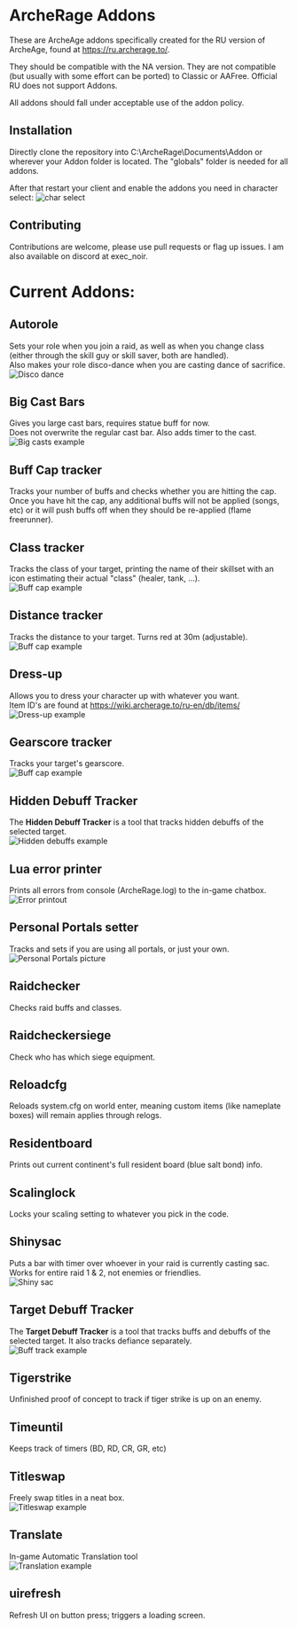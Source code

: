 # ArcheRage Addons

These are ArcheAge addons specifically created for the RU version of ArcheAge, found at https://ru.archerage.to/. 

They should be compatible with the NA version. They are not compatible (but usually with some effort can be ported) to Classic or AAFree. Official RU does not support Addons.

All addons should fall under acceptable use of the addon policy.


## Installation

Directly clone the repository into C:\ArcheRage\Documents\Addon or wherever your Addon folder is located. The "globals" folder is needed for all addons.

After that restart your client and enable the addons you need in character select:
![char select](https://i.imgur.com/zYkJFuJ.png)
    
## Contributing

Contributions are welcome, please use pull requests or flag up issues. I am also available on discord at exec_noir.

# Current Addons:

## Autorole  
Sets your role when you join a raid, as well as when you change class (either through the skill guy or skill saver, both are handled).  
Also makes your role disco-dance when you are casting dance of sacrifice.  
![Disco dance](https://i.imgur.com/SHCTnOi.gif)

## Big Cast Bars  
Gives you large cast bars, requires statue buff for now.  
Does not overwrite the regular cast bar. Also adds timer to the cast.  
![Big casts example](https://i.imgur.com/XuCD0Xn.png)

## Buff Cap tracker  
Tracks your number of buffs and checks whether you are hitting the cap.  
Once you have hit the cap, any additional buffs will not be applied (songs, etc) or it will push buffs off when they should be re-applied (flame freerunner).  

## Class tracker  
Tracks the class of your target, printing the name of their skillset with an icon estimating their actual "class" (healer, tank, ...).  
![Buff cap example](https://i.imgur.com/BzZZAuH.png)

## Distance tracker  
Tracks the distance to your target. Turns red at 30m (adjustable).  
![Buff cap example](https://i.imgur.com/A1j8PSb.png)  

## Dress-up  
Allows you to dress your character up with whatever you want.  
Item ID's are found at https://wiki.archerage.to/ru-en/db/items/  
![Dress-up example](https://i.imgur.com/GhVQnOO.png)  

## Gearscore tracker  
Tracks your target's gearscore.  
![Buff cap example](https://i.imgur.com/Nzdjic3.gif)  

## Hidden Debuff Tracker  
The **Hidden Debuff Tracker** is a tool that tracks hidden debuffs of the selected target.  
![Hidden debuffs example](https://i.imgur.com/vBbivx2.png)  

## Lua error printer  
Prints all errors from console (ArcheRage.log) to the in-game chatbox.  
![Error printout](https://i.imgur.com/TW2gjKN.png)  

## Personal Portals setter  
Tracks and sets if you are using all portals, or just your own.  
![Personal Portals picture](https://i.imgur.com/SMW1UUX.png)

## Raidchecker
Checks raid buffs and classes.

## Raidcheckersiege
Check who has which siege equipment.

## Reloadcfg
Reloads system.cfg on world enter, meaning custom items (like nameplate boxes) will remain applies through relogs.

## Residentboard
Prints out current continent's full resident board (blue salt bond) info.

## Scalinglock
Locks your scaling setting to whatever you pick in the code.

## Shinysac  
Puts a bar with timer over whoever in your raid is currently casting sac. Works for entire raid 1 & 2, not enemies or friendlies.  
![Shiny sac](https://i.imgur.com/lwdWph0.gif)

## Target Debuff Tracker
The **Target Debuff Tracker** is a tool that tracks buffs and debuffs of the selected target. It also tracks defiance separately.  
![Buff track example](https://i.imgur.com/mgAFbsp.png)

## Tigerstrike
Unfinished proof of concept to track if tiger strike is up on an enemy.

## Timeuntil
Keeps track of timers (BD, RD, CR, GR, etc)

## Titleswap
Freely swap titles in a neat box.  
![Titleswap example](https://i.imgur.com/OcIq9la.png)

## Translate
In-game Automatic Translation tool  
![Translation example](https://i.imgur.com/0ao0UTs.png)

## uirefresh
Refresh UI on button press; triggers a loading screen.
